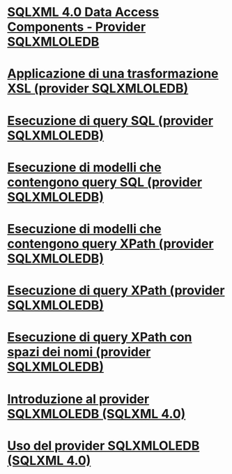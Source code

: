 # [SQLXML 4.0 Data Access Components - Provider SQLXMLOLEDB](sqlxml-4-0-data-access-components-sqlxmloledb-provider.md)

# [Applicazione di una trasformazione XSL (provider SQLXMLOLEDB)](applying-an-xsl-transformation-sqlxmloledb-provider.md)
# [Esecuzione di query SQL (provider SQLXMLOLEDB)](executing-sql-queries-sqlxmloledb-provider.md)
# [Esecuzione di modelli che contengono query SQL (provider SQLXMLOLEDB)](executing-templates-that-contain-sql-queries-sqlxmloledb-provider.md)
# [Esecuzione di modelli che contengono query XPath (provider SQLXMLOLEDB)](executing-templates-that-contain-xpath-queries-sqlxmloledb-provider.md)
# [Esecuzione di query XPath (provider SQLXMLOLEDB)](executing-xpath-queries-sqlxmloledb-provider.md)
# [Esecuzione di query XPath con spazi dei nomi (provider SQLXMLOLEDB)](executing-xpath-queries-with-namespaces-sqlxmloledb-provider.md)
# [Introduzione al provider SQLXMLOLEDB (SQLXML 4.0)](introduction-to-the-sqlxmloledb-provider-sqlxml-4-0.md)
# [Uso del provider SQLXMLOLEDB (SQLXML 4.0)](using-the-sqlxmloledb-provider-sqlxml-4-0.md)
